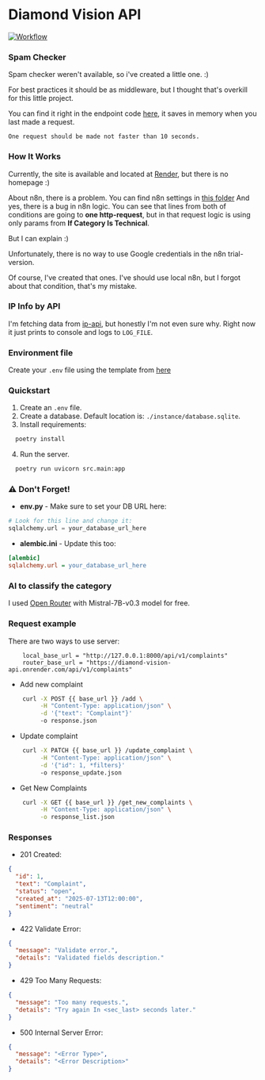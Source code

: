 # Diamond Vision API

[![Workflow](https://github.com/stillouyng/diamond_vision_api/actions/workflows/workflow.yml/badge.svg)](https://github.com/stillouyng/diamond_vision_api/actions/workflows/workflow.yml)

### Spam Checker
Spam checker weren't available, so i've created a little one. :)

For best practices it should be as middleware,
but I thought that's overkill for this little project.

You can find it right in the endpoint code [here](./src/api/routers/complaints.py),
it saves in memory when you last made a request.

`One request should be made not faster than 10 seconds.`

### How It Works

Currently, the site is available and located at [Render](https://diamond-vision-api.onrender.com),
but there is no homepage :)

About n8n, there is a problem. You can find n8n settings in [this folder](./pictures)
And yes, there is a bug in n8n logic. You can see that lines from both of conditions are going to
**one http-request**, but in that request logic is using only params from **If Category Is Technical**.

But I can explain :)

Unfortunately, there is no way to use Google credentials in the n8n trial-version.

Of course, I've created that ones. 
I've should use local n8n, but I forgot about that condition, that's my mistake.



### IP Info by API
I'm fetching data from [ip-api](https://ip-api.com),
but honestly I'm not even sure why.
Right now it just prints to console and logs to `LOG_FILE`.


### Environment file

Create your `.env` file using the template from [here](./src/.env.example)


### Quickstart

1. Create an `.env` file.
2. Create a database. Default location is: `./instance/database.sqlite`.
3. Install requirements: 
```bash 
  poetry install
```
4. Run the server.
```bash
  poetry run uvicorn src.main:app
```

### ⚠️ Don't Forget!

- **env.py** - Make sure to set your DB URL here:
```python
# Look for this line and change it:
sqlalchemy.url = your_database_url_here
```
- **alembic.ini** - Update this too:
```ini
[alembic]
sqlalchemy.url = your_database_url_here
```

### AI to classify the category

I used [Open Router](https://openrouter.ai) with Mistral-7B-v0.3 model for free.

### Request example

There are two ways to use server:
```text
    local_base_url = "http://127.0.0.1:8000/api/v1/complaints"
    router_base_url = "https://diamond-vision-api.onrender.com/api/v1/complaints"
```
- Add new complaint
```bash
    curl -X POST {{ base_url }} /add \
         -H "Content-Type: application/json" \
         -d '{"text": "Complaint"}'
         -o response.json
```
- Update complaint
```bash
    curl -X PATCH {{ base_url }} /update_complaint \
         -H "Content-Type: application/json" \
         -d '{"id": 1, *filters}'
         -o response_update.json
```
- Get New Complaints
```bash
    curl -X GET {{ base_url }} /get_new_complaints \
         -H "Content-Type: application/json" \
         -o response_list.json
```


### Responses
- 201 Created:
```json
{
  "id": 1,
  "text": "Complaint",
  "status": "open",
  "created_at": "2025-07-13T12:00:00",
  "sentiment": "neutral"
}
```
- 422 Validate Error:
```json
{
  "message": "Validate error.",
  "details": "Validated fields description."
}
```
- 429 Too Many Requests:
```json
{
  "message": "Too many requests.",
  "details": "Try again In <sec_last> seconds later."
}
```
- 500 Internal Server Error:
```json
{
  "message": "<Error Type>",
  "details": "<Error Description>"
}
```
